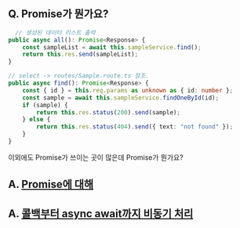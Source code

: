 ## Q. Promise가 뭔가요?
```typescript
  // 생성된 데이터 리스트 출력
public async all(): Promise<Response> {
    const sampleList = await this.sampleService.find();
    return this.res.send(sampleList);
}

// select -> routes/Sample.route.ts 참조.
public async find(): Promise<Response> {
    const { id } = this.req.params as unknown as { id: number };
    const sample = await this.sampleService.findOneById(id);
    if (sample) {
        return this.res.status(200).send(sample);
    } else {
        return this.res.status(404).send({ text: "not found" });
    }
}
```
이외에도 Promise가 쓰이는 곳이 많은데 Promise가 뭔가요?

## A. [Promise에 대해](https://joshua1988.github.io/web-development/javascript/promise-for-beginners/)
## A. [콜백부터 async await까지 비동기 처리](https://velog.io/@ashnamuh/%EC%9E%90%EB%B0%94%EC%8A%A4%ED%81%AC%EB%A6%BD%ED%8A%B8-%EC%BD%9C%EB%B0%B1%EB%B6%80%ED%84%B0-async-await%EA%B9%8C%EC%A7%80-%EB%B9%84%EB%8F%99%EA%B8%B0-%EC%B2%98%EB%A6%AC)
